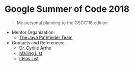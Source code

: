 # Google Summer of Code 2018

> My personal planning to the GSOC'18 edition

* Mentor Organization:
  * [The Java Pathfinder Team](https://github.com/javapathfinder/)
* Contacts and References:
  * Dr. Cyrille Artho
  * [Mailing List](java-pathfinder@googlegroups.com)
  * [Ideas List](https://github.com/javapathfinder/jpf-core/wiki/GSoC-2018-Project-Ideas)

